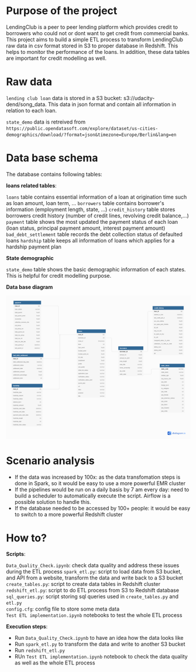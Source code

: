 #  Purpose of the project

LendingClub is a peer to peer lending platform which provides credit to borrowers who could not or dont want to get credit from commercial banks.
This project aims to build a simple ETL process to transform LendingClub raw data in csv format stored in S3 to proper database in Redshift. 
This helps to monitor the performance of the loans. In addition, these data tables are important for credit modelling as well.

# Raw data
`lending club loan` data is stored in a S3 bucket: s3://udacity-dend/song_data. This data in json format and contain all information in relation to each loan.

`state_demo` data is retreived from `https://public.opendatasoft.com/explore/dataset/us-cities-demographics/download/?format=json&timezone=Europe/Berlin&lang=en`


# Data base schema

The database contains following tables:

**loans related tables**:

`loans` table contains essential information of a loan at origination time such as loan amount, loan term, ...
`borrowers` table contains borrower's information (employment length, state, ...)
`credit_history` table stores borrowers credit history  (number of credit lines, revolving credit balance,...)
`payment` table shows the most updated the payment status of each loan (loan status, principal payment amount, interest payment amount)
`bad_debt_settlement` table records the debt collection status of defaulted loans
`hardship` table keeps all information of loans which applies for a hardship payment plan

**State demographic**

`state_demo` table shows the basic demographic information of each states. This is helpful for credit modelling purpose.
 
 **Data base diagram**

![alt text](/img/data_base_dig.png "Data base diagram")

# Scenario analysis 
- If the data was increased by 100x: as the data transfomation steps is done in Spark, so it would be easy to use a more powerful EMR cluster
- If the pipelines would be run on a daily basis by 7 am every day: need to build a scheduler to automatically execute the script. Airflow is a possible solution to handle this.
- If the database needed to be accessed by 100+ people: it would be easy to switch to a more powerful Redshift cluster

# How to?

**Scripts**:

`Data_Quality_Check.ipynb`: check data quality and address these issues during the ETL process
`spark_etl.py`: script to load data from S3 bucket, and API from a website, transform the data and write back to a S3 bucket
`create_tables.py`: script to create data tables in Redshift cluster 
`redshift_etl.py`: script to do ETL process from S3 to Redshift database
`sql_queries.py`: script storing sql queries used in `create_tables.py` and `etl.py`  
`config.cfg`: config file to store some meta data  
`Test ETL implementation.ipynb` notebooks to test the whole ETL process  

**Execution steps**:

- Run `Data_Quality_Check.ipynb` to have an idea how the data looks like
- Run `spark_etl.py` to transform the data and write to another S3 bucket 
- Run `redshift_etl.py`
- RUn `Test ETL implementation.ipynb` notebook to check the data quality as well as the whole ETL process




